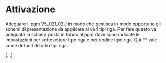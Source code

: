 # Attivazione

Adeguare il pgm V5_021_02U in modo che gestisca in modo opportuno gli schemi di presentazione da applicare ai vari tipi riga. Per fare questo va adeguata la schiera posta in fondo al pgm dove sono indicate le impostazioni per sottosettore tipo riga e per codice tipo riga. Qui \*\* vale come default di tutti i tipi riga.

[...]


